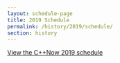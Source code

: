 ```yaml
---
layout: schedule-page
title: 2019 Schedule
permalink: /history/2019/schedule/
section: history
---
```


<div><a id="sched-embed" href="https://cppnow2019.sched.org/">View the C++Now 2019 schedule</a></div>

<script src="https://cppnow2019.sched.org/js/embed.js"></script>
